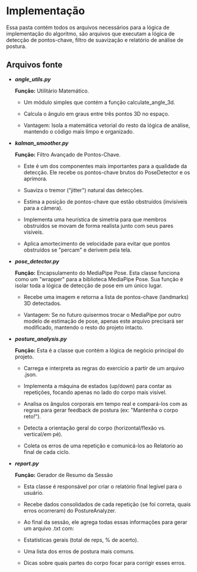 # Implementação

Essa pasta contém todos os arquivos necessários para a lógica de implementação do algoritmo, são arquivos que executam a lógica de detecção de pontos-chave, filtro de suavização e relatório de análise de postura.

## Arquivos fonte

- ***angle_utils.py***

    **Função:** Utilitário Matemático. 
    
    - Um módulo simples que contém a função calculate_angle_3d.

    - Calcula o ângulo em graus entre três pontos 3D no espaço.

    - Vantagem: Isola a matemática vetorial do resto da lógica de análise, mantendo o código mais limpo e organizado.

- ***kalman_smoother.py***

    **Função:** Filtro Avançado de Pontos-Chave.
    
    - Este é um dos componentes mais importantes para a qualidade da detecção. Ele recebe os pontos-chave brutos do PoseDetector e os aprimora.

    - Suaviza o tremor ("jitter") natural das detecções.

    - Estima a posição de pontos-chave que estão obstruídos (invisíveis para a câmera).

    - Implementa uma heurística de simetria para que membros obstruídos se movam de forma realista junto com seus pares visíveis.

    - Aplica amortecimento de velocidade para evitar que pontos obstruídos se "percam" e derivem pela tela.

- ***pose_detector.py***

    **Função:** Encapsulamento do MediaPipe Pose.
    Esta classe funciona como um "wrapper" para a biblioteca MediaPipe Pose. Sua função é isolar toda a lógica de detecção de pose em um único lugar.

    - Recebe uma imagem e retorna a lista de pontos-chave (landmarks) 3D detectados.

    - Vantagem: Se no futuro quisermos trocar o MediaPipe por outro modelo de estimação de pose, apenas este arquivo precisará ser modificado, mantendo o resto do projeto intacto.

- ***posture_analysis.py***

    **Função:** Esta é a classe que contém a lógica de negócio principal do projeto.

    - Carrega e interpreta as regras do exercício a partir de um arquivo .json.

    - Implementa a máquina de estados (up/down) para contar as repetições, focando apenas no lado do corpo mais visível.

    - Analisa os ângulos corporais em tempo real e compará-los com as regras para gerar feedback de postura (ex: "Mantenha o corpo reto!").

    - Detecta a orientação geral do corpo (horizontal/flexão vs. vertical/em pé).

    - Coleta os erros de uma repetição e comunicá-los ao Relatorio ao final de cada ciclo.

- ***report.py***

    **Função:** Gerador de Resumo da Sessão
    
    - Esta classe é responsável por criar o relatório final legível para o usuário.

    - Recebe dados consolidados de cada repetição (se foi correta, quais erros ocorreram) do PostureAnalyzer.

    - Ao final da sessão, ele agrega todas essas informações para gerar um arquivo .txt com:

    - Estatísticas gerais (total de reps, % de acerto).

    - Uma lista dos erros de postura mais comuns.

    - Dicas sobre quais partes do corpo focar para corrigir esses erros.

